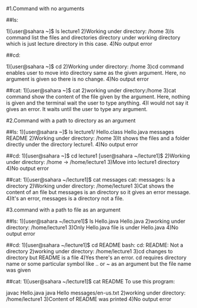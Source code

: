 #1.Command with no arguments

##ls:

1)[user@sahara ~]$ ls
lecture1
2)Working under directory: /home
3)ls command list the files and directories directory under working directory which is just lecture directory in this case.
4)No output error

##cd:

1)[user@sahara ~]$ cd
2)Working under directory: /home
3)cd command enables user to move into directory same as the given argument. Here, no argument is given so there is no change.
4)No output error

##cat:
1)[user@sahara ~]$ cat
2)working under directory:/home
3)cat command show the content of the file given by the argument. Here, nothing is given and the terminal wait the user to type anything.
4)I would not say it gives an error. It waits until the user to type any argument.


#2.Command with a path to directory as an argument

##ls:
1)[user@sahara ~]$ ls lecture1/
Hello.class  Hello.java  messages  README
2)Working under directory: /home
3)It shows the files and a folder directly under the directory lecture1.
4)No output error

##cd:
1)[user@sahara ~]$ cd lecture1
[user@sahara ~/lecture1]$ 
2)Working under directory: /home -> /home/lecture1
3)Move into lecture1 directory
4)No output error

##cat:
1)[user@sahara ~/lecture1]$ cat messages
cat: messages: Is a directory
2)Working under directory: /home/lecture1
3)Cat shows the content of an file but messages is an directory so it gives an error message.
4)It's an error, messages is a directory not a file.

#3.command with a path to file as an argument

##ls:
1)[user@sahara ~/lecture1]$ ls Hello.java
Hello.java
2)working under directory: /home/lecture1
3)Only Hello.java file is under Hello.java
4)No output error

##cd:
1)[user@sahara ~/lecture1]$ cd README
bash: cd: README: Not a directory
2)working under directory: /home/lecture1
3)cd changes to directory but README is a file
4)Yes there's an error. cd requires directory name or some particular symbol like .. or ~ as an argument but the file name was given

##cat:
1)[user@sahara ~/lecture1]$ cat README
To use this program:

javac Hello.java
java Hello messages/en-us.txt
2)working under directory: /home/lecture1
3)Content of README was printed
4)No output error
